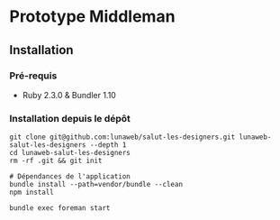 # Prototype Middleman

## Installation

### Pré-requis

* Ruby 2.3.0 & Bundler 1.10

### Installation depuis le dépôt

    git clone git@github.com:lunaweb/salut-les-designers.git lunaweb-salut-les-designers --depth 1
    cd lunaweb-salut-les-designers
    rm -rf .git && git init

    # Dépendances de l'application
    bundle install --path=vendor/bundle --clean
    npm install

    bundle exec foreman start
